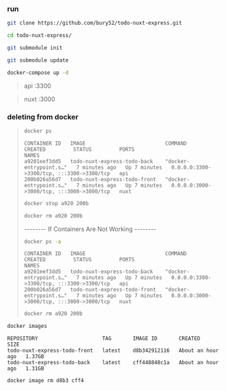 ### run 

```bash
git clone https://github.com/bury52/todo-nuxt-express.git
```
```bash
cd todo-nuxt-express/
```
```bash
git submodule init
```
```bash
git submodule update
```
```bash
docker-compose up -d
```

>api :3300

>nuxt :3000

### deleting from docker
 
> ```bash
> docker ps
> ```
> ```text
> CONTAINER ID   IMAGE                          COMMAND                  CREATED         STATUS         PORTS                                       NAMES
> a9201eef3dd5   todo-nuxt-express-todo-back    "docker-entrypoint.s…"   7 minutes ago   Up 7 minutes   0.0.0.0:3300->3300/tcp, :::3300->3300/tcp   api
> 200b026a56d7   todo-nuxt-express-todo-front   "docker-entrypoint.s…"   7 minutes ago   Up 7 minutes   0.0.0.0:3000->3000/tcp, :::3000->3000/tcp   nuxt
> ```
> ```bash
> docker stop a920 200b
> ```
> ```bash
> docker rm a920 200b
> ```
> -------- If Containers Are Not Working -------- 
> ```bash
> docker ps -a
> ```
> ```text
> CONTAINER ID   IMAGE                          COMMAND                  CREATED         STATUS         PORTS                                       NAMES
> a9201eef3dd5   todo-nuxt-express-todo-back    "docker-entrypoint.s…"   7 minutes ago   Up 7 minutes   0.0.0.0:3300->3300/tcp, :::3300->3300/tcp   api
> 200b026a56d7   todo-nuxt-express-todo-front   "docker-entrypoint.s…"   7 minutes ago   Up 7 minutes   0.0.0.0:3000->3000/tcp, :::3000->3000/tcp   nuxt
> ```
> ```bash
> docker rm a920 200b
> ```
```bash
docker images
```
```text
REPOSITORY                     TAG       IMAGE ID       CREATED             SIZE
todo-nuxt-express-todo-front   latest    d8b342912116   About an hour ago   1.37GB
todo-nuxt-express-todo-back    latest    cff448848c1a   About an hour ago   1.31GB
```
```bash
docker image rm d8b3 cff4
```